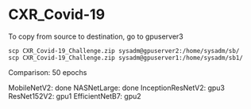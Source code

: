 # CXR_Covid-19

To copy from source to destination, go to gpuserver3
```
scp CXR_Covid-19_Challenge.zip sysadm@gpuserver2:/home/sysadm/sb/
scp CXR_Covid-19_Challenge.zip sysadm@gpuserver1:/home/sysadm/sb1/
```

Comparison: 50 epochs

MobileNetV2: done
NASNetLarge: done
InceptionResNetV2: gpu3
ResNet152V2: gpu1
EfficientNetB7: gpu2
